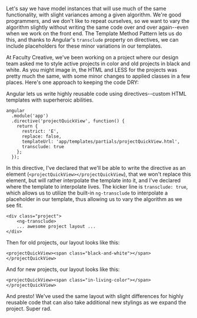 <!-- ---title: Template Method Pattern in Angular Templates --- -->

Let's say we have model instances that will use much of the same functionality, with slight variances among a given algorithm. We're good programmers, and we don't like to repeat ourselves, so we want to vary the algorithm slightly without writing the same code over and over again--even when we work on the front end. The Template Method Pattern lets us do this, and thanks to Angular's `transclude` property on directives, we can include placeholders for these minor variations in our templates. 

At Faculty Creative, we've been working on a project where our design team asked me to style active projects in color and old projects in black and white. As you might image in, the HTML and LESS for the projects was pretty much the same, with some minor changes to applied classes in a few places. Here's one approach to keeping the code DRY:

Angular lets us write highly reusable code using directives--custom HTML templates with superheroic abilities. 

	angular
	  .module('app')
	  .directive('projectQuickView', function() {
	    return {
	      restrict: 'E',
	      replace: false,
	      templateUrl: 'app/templates/partials/projectQuickView.html',
	      transclude: true
	    };
	  });

In this directive, I've declared that we'll be able to write the directive as an element (`<projectQuickView></projectQuickView`), that we won't replace this element, but will rather interpolate the template into it, and I've declared where the template to interpolate lives. The kicker line is `transclude: true`, which allows us to utilize the built-in `ng-transclude` to interpolate a placeholder in our template, thus allowing us to vary the algorithm as we see fit. 

	<div class="project">
		<ng-transclude>
		... awesome project layout ...
	</div>
	
Then for old projects, our layout looks like this:

	<projectQuickView><span class="black-and-white"></span></projectQuickView>
	
And for new projects, our layout looks like this:

	<projectQuickView><span class="in-living-color"></span></projectQuickView>
	
And presto! We've used the same layout with slight differences for highly reusable code that can also take additional new stylings as we expand the project. Super rad. 
